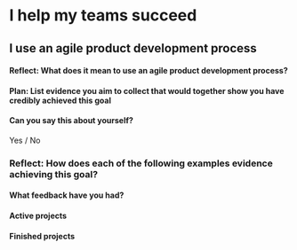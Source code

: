 # I help my teams succeed

## I use an agile product development process

#### Reflect: What does it mean to use an agile product development process?




#### Plan: List evidence you aim to collect that would together show you have credibly achieved this goal




#### Can you say this about yourself? 

Yes / No


### Reflect: How does each of the following examples evidence achieving this goal?




#### What feedback have you had?




#### Active projects



#### Finished projects